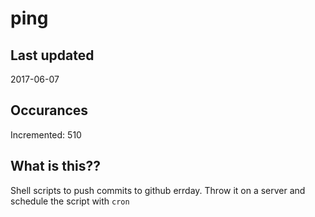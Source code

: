 # ping

## Last updated
2017-06-07

## Occurances
Incremented: 510

## What is this??
Shell scripts to push commits to github errday. Throw it on a server and schedule the script with `cron`


